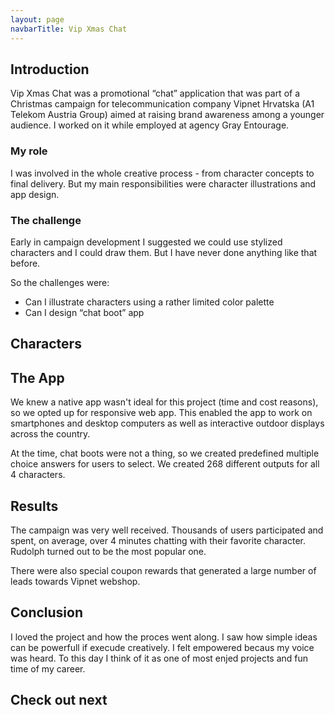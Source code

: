 ```yaml
---
layout: page
navbarTitle: Vip Xmas Chat
---
```


<PageHeader
  title="Vip Xmas Chat"
  subtitle="Promotional chat app"
  accentColor="#E60028"
/>

<HeroSection
  heroImage="stjepangrgic-project-vip-chat-cover-image.jpg"
  bgImage=""
  bgColor="#E60028"
/>


<div class="content full-width grid">
  <ProjectInfo
    period="2014"
    platform="Web, Social media"
    role="Digital Designer"
  />

## Introduction
Vip Xmas Chat was a promotional “chat” application that was part of a Christmas campaign for telecommunication company Vipnet Hrvatska (A1 Telekom Austria Group) aimed at raising brand awareness among a younger audience. I worked on it while employed at agency Gray Entourage.

### My role
I was involved in the whole creative process - from character concepts to final delivery. But my main responsibilities were character illustrations and app design.

### The challenge
Early in campaign development I suggested we could use stylized characters and I could draw them. But I have never done anything like that before.

So the challenges were:
- Can I illustrate characters using a rather limited color palette
- Can I design “chat boot” app

## Characters
<figure class="grid-width fix-img">
  <simg name="stjepangrgic-project-vip-chat-character-bozidar.jpg" />
</figure>

<figure class="grid-width fix-img">
  <simg name="stjepangrgic-project-vip-chat-character-rudolf.jpg" />
</figure>

<figure class="grid-width fix-img">
  <simg name="stjepangrgic-project-vip-chat-character-santa.jpg" />
</figure>

<figure class="grid-width fix-img">
  <simg name="stjepangrgic-project-vip-chat-character-elf-girl.jpg" />
</figure>

<figure class="full-width fix-img big-image">
  <simg name="stjepangrgic-project-vip-chat-character-illustrator-lines.jpg" />
</figure>

## The App
We knew a native app wasn't ideal for this project (time and cost reasons), so we opted up for responsive web app. This enabled the app to work on smartphones and desktop computers as well as interactive outdoor displays across the country.

<figure class="grid-width fix-img">
  <simg name="stjepangrgic-project-vip-chat-app-phones.png" />
</figure>

<figure class="grid-width fix-img">
  <simg name="stjepangrgic-project-vip-chat-app-displays.jpg" />
</figure>

At the time, chat boots were not a thing, so we created predefined multiple choice answers for users to select. We created 268 different outputs for all 4 characters.

<figure class="grid-width fix-img">
  <simg name="stjepangrgic-project-vip-chat-app-outputs.jpg" />
</figure>

## Results
The campaign was very well received. Thousands of users participated and spent, on average, over 4 minutes chatting with their favorite character. Rudolph turned out to be the most popular one.

There were also special coupon rewards that generated a large number of leads towards Vipnet webshop.

<figure class="grid-width fix-img">
  <simg name="stjepangrgic-project-vip-chat-coupons.jpg" />
</figure>

## Conclusion
I loved the project and how the proces went along. I saw how simple ideas can be powerfull if execude creatively. I felt empowered becaus my voice was heard.
To this day I think of it as one of most enjed projects and fun time of my career.

## Check out next
<div class="grid-width next-project">
  <ProjectCard
    url="/work/share-istria"
    title="Share Istria"
    description="Creative Tourism Campaign"
    period="2016"
    image="stjepangrgic-shareistria-card.jpg"
    linkText="Read the case study"
    :tags="['Branding', 'Icons', 'Web Application', 'Corporate Site']"
    underlinColor="#0082AF"/>
</div>

</div> <!-- content end -->

</div>

<script>
import slink from '@/theme/components/slink.vue'
import simg from '@/theme/components/simg.vue'
import ProjectHeader from '@/theme/components/ProjectHeader.vue'
import PageHeader from '@/theme/components/PageHeader.vue'
import HeroSection from '@/theme/components/HeroSection.vue'
import ProjectCard from '@/theme/components/ProjectCard.vue'
import ProjectInfo from '@/theme/components/ProjectInfo.vue'

export default {
  components: {
    slink, ProjectHeader, simg, PageHeader, HeroSection, ProjectCard, ProjectInfo
  }
}
</script>

<style lang="stylus" scoped>
.content
  background-color: #FAFAFA;
/*  > *
    grid-column 3 / -3*/
  
/*.credits
  a 
    text-decoration: underline;*/



.big-image
  mix-blend-mode: multiply;
  position: relative;
  /*overflow: scroll;*/
  img
    /*min-height: 300px;*/
    object-fit cover
    min-height 300px
  &:after
    content ""
    position: absolute;
    width: 100%;
    height: 400px;
    bottom: -400px;
    left: 0;
    opacity: 0.3;
    background-image: linear-gradient(180deg, #E4E4E4 0%, #FAFAFA 100%);

.fix-img
  /*margin-bottom: 2rem;*/

/*p + .fix-img
  margin-top: 2rem;*/



</style>
